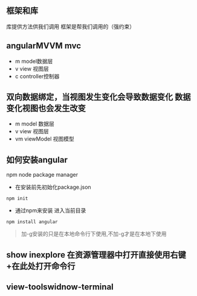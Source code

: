 ## 框架和库
库提供方法供我们调用 框架是帮我们调用的（强约束）

## angularMVVM mvc
- m model数据层
- v view 视图层
- c controller控制器

## 双向数据绑定，当视图发生变化会导致数据变化 数据变化视图也会发生改变
- m model 数据层
- v view 视图层
- vm viewModel 视图模型

## 如何安装angular
npm node package manager

- 在安装前先初始化package.json
```
npm init 
``` 
- 通过npm来安装 进入当前目录
```
npm install angular 
```



> 加-g安装的只是在本地命令行下使用,不加-g才是在本地下使用
## show inexplore 在资源管理器中打开直接使用右键+在此处打开命令行
## view-toolswidnow-terminal